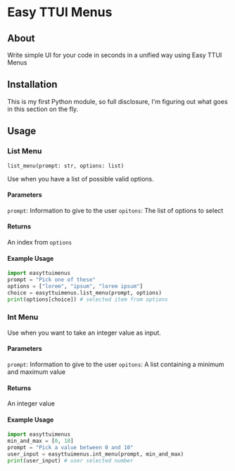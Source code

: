 # Easy TTUI Menus

## About
Write simple UI for your code in seconds in a unified way using Easy TTUI Menus

## Installation
This is my first Python module, so full disclosure, I'm figuring out what goes in this section on the fly.

## Usage

### List Menu

`list_menu(prompt: str, options: list)`

Use when you have a list of possible valid options.

#### Parameters
`prompt`: Information to give to the user
`opitons`: The list of options to select

#### Returns
An index from `options`

#### Example Usage
```python
import easyttuimenus
prompt = "Pick one of these"
options = ["lorem", "ipsum", "lorem ipsum"]
choice = easyttuimenus.list_menu(prompt, options)
print(options[choice]) # selected item from options
```

### Int Menu

Use when you want to take an integer value as input.

#### Parameters
`prompt`: Information to give to the user
`opitons`: A list containing a minimum and maximum value

#### Returns
An integer value

#### Example Usage

```python
import easyttuimenus
min_and_max = [0, 10]
prompt = "Pick a value between 0 and 10"
user_input = easyttuimenus.int_menu(prompt, min_and_max)
print(user_input) # user selected number
```


